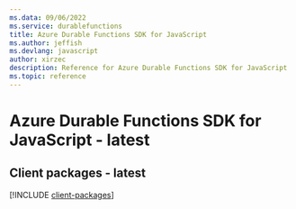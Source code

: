 ```yaml
---
ms.data: 09/06/2022
ms.service: durablefunctions
title: Azure Durable Functions SDK for JavaScript
ms.author: jeffish
ms.devlang: javascript
author: xirzec
description: Reference for Azure Durable Functions SDK for JavaScript
ms.topic: reference
---
```

# Azure Durable Functions SDK for JavaScript - latest

## Client packages - latest
[!INCLUDE [client-packages](durable-functions-client-index.md)]